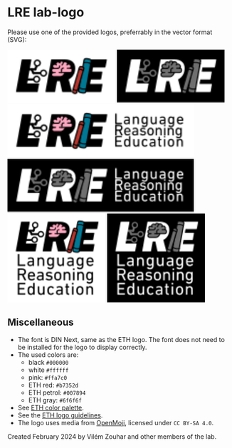 # LRE lab-logo

Please use one of the provided logos, preferrably in the vector format (SVG):

<img src="with_background/light_base.svg" height="120px">
<img src="with_background/dark_base.svg" height="120px">

<img src="with_background/light_horizontal.svg" height="120px">
<img src="with_background/dark_horizontal.svg" height="120px">

<img src="with_background/light_vertical.svg" height="200px">
<img src="with_background/dark_vertical.svg" height="200px">

## Miscellaneous

- The font is DIN Next, same as the ETH logo. The font does not need to be installed for the logo to display correctly.
- The used colors are:
  - black `#000000`
  - white `#ffffff`
  - pink: `#ffa7c0`
  - ETH red: `#b7352d`
  - ETH petrol: `#007894`
  - ETH gray: `#6f6f6f`
- See [ETH color palette](https://ethz.ch/staffnet/en/service/communication/corporate-design/colours.html).
- See the [ETH logo guidelines](https://ethz.ch/staffnet/en/service/communication/corporate-design/logo.html).
- The logo uses media from [OpenMoji](https://openmoji.org/), licensed under `CC BY-SA 4.0`.

Created February 2024 by Vilém Zouhar and other members of the lab.